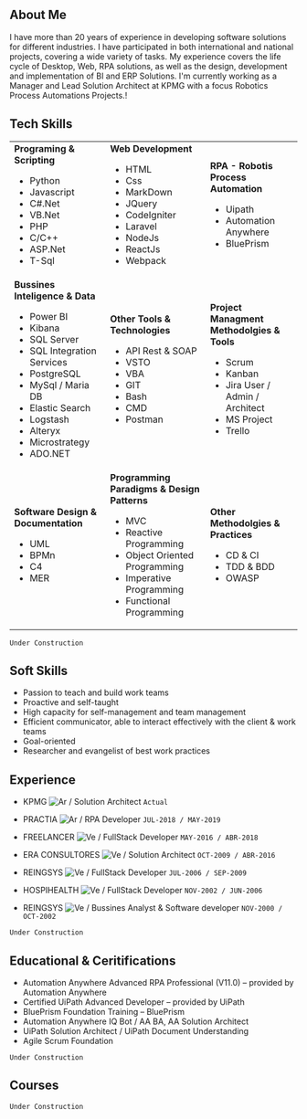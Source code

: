 ## About Me

I have more than 20 years of experience in developing software solutions for different industries. I have participated in both international and national projects, covering a wide variety of tasks. My experience covers the life cycle of Desktop, Web, RPA solutions, as well as the design, development and implementation of BI and ERP Solutions. I'm currently working as a Manager and Lead Solution Architect at KPMG with a focus Robotics Process Automations Projects.!

## Tech Skills

<table>
    <tr>
        <td>
            <b>Programing & Scripting</b>
            <ul>
                <li>Python</li>
                <li>Javascript</li>
                <li>C#.Net</li>
                <li>VB.Net</li>
                <li>PHP</li>
                <li>C/C++</li>
                <li>ASP.Net</li>
                <li>T-Sql</li>
            </ul>
        </td>  
        <td>
            <b>Web Development</b>
            <ul>
                <li>HTML</li>
                <li>Css</li>
                <li>MarkDown</li>
                <li>JQuery</li>
                <li>CodeIgniter</li>
                <li>Laravel</li>
                <li>NodeJs</li>
                <li>ReactJs</li>
                <li>Webpack</li>
            </ul>
        </td>  
        <td>
            <b>RPA - Robotis Process Automation</b>
            <ul>
            <li>Uipath</li>
            <li>Automation Anywhere</li>
            <li>BluePrism</li>
            </ul>
        </td>      
    </tr>
    <tr>
        <td>
            <b>Bussines Inteligence & Data</b>
            <ul>
            <li>Power BI</li>
            <li>Kibana</li>
            <li>SQL Server</li>
            <li>SQL Integration Services</li>
            <li>PostgreSQL</li>
            <li>MySql / Maria DB</li>
            <li>Elastic Search</li>
            <li>Logstash</li>
            <li>Alteryx</li>
            <li>Microstrategy</li>
            <li>ADO.NET</li>
            </ul>
        </td>    
        <td>
            <b>Other Tools  & Technologies</b>
            <ul>
            <li>API Rest & SOAP</li>
            <li>VSTO</li>
            <li>VBA</li>
            <li>GIT</li>
            <li>Bash</li>
            <li>CMD</li>
            <li>Postman</li>
            </ul>
        </td>  
        <td>
            <b>Project Managment Methodolgies & Tools</b>
            <ul>
            <li>Scrum</li>
            <li>Kanban</li>
            <li>Jira User / Admin / Architect</li>
            <li>MS Project</li>
            <li>Trello</li>
            </ul>
        </td>      
    <tr>
        <td>
            <b>Software Design & Documentation</b>
            <ul>
                <li>UML</li>
                <li>BPMn</li>
                <li>C4</li>
                <li>MER</li>
            </ul>
        </td>    
        <td>
            <b>Programming Paradigms & Design Patterns</b>
            <ul>
            <li>MVC</li>
            <li>Reactive Programming</li>
            <li>Object Oriented Programming</li>
            <li>Imperative Programming</li>
            <li>Functional Programming</li>
            </ul>
        </td>  
        <td>
            <b>Other Methodolgies & Practices </b>
            <ul>
            <li>CD & CI</li>
            <li>TDD & BDD</li>
            <li>OWASP</li>
            </ul>
        </td>              
    </tr>
</table>


```Under Construction```

## Soft Skills

- Passion to teach and build work teams
- Proactive and self-taught
- High capacity for self-management and team management
- Efficient communicator, able to interact effectively with the client & work teams 
- Goal-oriented 
- Researcher and evangelist of best work practices

## Experience

- KPMG ![Ar](https://github.com/deyvisrojas/deyvisrojas/blob/main/argentina.png) / Solution Architect ```Actual```

- PRACTIA ![Ar](https://github.com/deyvisrojas/deyvisrojas/blob/main/argentina.png)  / RPA Developer ````JUL-2018 / MAY-2019````

- FREELANCER ![Ve](https://github.com/deyvisrojas/deyvisrojas/blob/main/venezuela.png) / FullStack Developer ```MAY-2016 / ABR-2018```

- ERA CONSULTORES ![Ve](https://github.com/deyvisrojas/deyvisrojas/blob/main/venezuela.png) / Solution Architect ```OCT-2009 / ABR-2016```	

- REINGSYS ![Ve](https://github.com/deyvisrojas/deyvisrojas/blob/main/venezuela.png) / FullStack Developer ```JUL-2006 / SEP-2009```	

- HOSPIHEALTH ![Ve](https://github.com/deyvisrojas/deyvisrojas/blob/main/venezuela.png) / FullStack Developer ```NOV-2002 / JUN-2006```

- REINGSYS ![Ve](https://github.com/deyvisrojas/deyvisrojas/blob/main/venezuela.png)  / Bussines Analyst & Software developer ```NOV-2000 / OCT-2002```

```Under Construction```

## Educational & Ceritifications

- Automation Anywhere Advanced RPA Professional (V11.0) – provided by Automation Anywhere 
- Certified UiPath Advanced Developer – provided by UiPath
- BluePrism Foundation Training – BluePrism
- Automation Anywhere IQ Bot / AA BA, AA Solution Architect
- UiPath Solution Architect / UiPath Document Understanding
- Agile Scrum Foundation 

```Under Construction```

## Courses 

```Under Construction```




